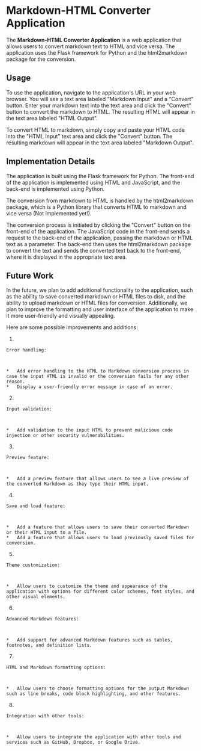 # Markdown-HTML Converter Application

The __Markdown-HTML Converter Application__ is a web application that allows users to convert markdown text to HTML and vice versa. The application uses the Flask framework for Python and the html2markdown package for the conversion.

## Usage

To use the application, navigate to the application's URL in your web browser. You will see a text area labeled "Markdown Input" and a "Convert" button. Enter your markdown text into the text area and click the "Convert" button to convert the markdown to HTML. The resulting HTML will appear in the text area labeled "HTML Output".

To convert HTML to markdown, simply copy and paste your HTML code into the "HTML Input" text area and click the "Convert" button. The resulting markdown will appear in the text area labeled "Markdown Output".

## Implementation Details

The application is built using the Flask framework for Python. The front-end of the application is implemented using HTML and JavaScript, and the back-end is implemented using Python.

The conversion from markdown to HTML is handled by the html2markdown package, which is a Python library that converts HTML to markdown and vice versa (Not implemented yet!).

The conversion process is initiated by clicking the "Convert" button on the front-end of the application. The JavaScript code in the front-end sends a request to the back-end of the application, passing the markdown or HTML text as a parameter. The back-end then uses the html2markdown package to convert the text and sends the converted text back to the front-end, where it is displayed in the appropriate text area.

## Future Work

In the future, we plan to add additional functionality to the application, such as the ability to save converted markdown or HTML files to disk, and the ability to upload markdown or HTML files for conversion. Additionally, we plan to improve the formatting and user interface of the application to make it more user-friendly and visually appealing.


Here are some possible improvements and additions:

1.   
    
    Error handling:
    
    
    
    *   Add error handling to the HTML to Markdown conversion process in case the input HTML is invalid or the conversion fails for any other reason.
    *   Display a user-friendly error message in case of an error.
    
    
    
2.   
    
    Input validation:
    
    
    
    *   Add validation to the input HTML to prevent malicious code injection or other security vulnerabilities.
    
    
    
3.   
    
    Preview feature:
    
    
    
    *   Add a preview feature that allows users to see a live preview of the converted Markdown as they type their HTML input.
    
    
    
4.   
    
    Save and load feature:
    
    
    
    *   Add a feature that allows users to save their converted Markdown or their HTML input to a file.
    *   Add a feature that allows users to load previously saved files for conversion.
    
    
    
5.   
    
    Theme customization:
    
    
    
    *   Allow users to customize the theme and appearance of the application with options for different color schemes, font styles, and other visual elements.
    
    
    
6.   
    
    Advanced Markdown features:
    
    
    
    *   Add support for advanced Markdown features such as tables, footnotes, and definition lists.
    
    
    
7.   
    
    HTML and Markdown formatting options:
    
    
    
    *   Allow users to choose formatting options for the output Markdown such as line breaks, code block highlighting, and other features.
    
    
    
8.   
    
    Integration with other tools:
    
    
    
    *   Allow users to integrate the application with other tools and services such as GitHub, Dropbox, or Google Drive.
    
    
    
